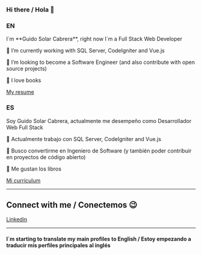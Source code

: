 ### Hi there / Hola 👋
### EN
<p>I´m **Guido Solar Cabrera**, right now I´m a Full Stack Web Developer</p>

<p>🔭 I’m currently working with SQL Server, CodeIgniter and Vue.js</p>
<p>👯 I’m looking to become a Software Engineer (and also contribute with open source projects)</p>
<p>🧡 I love books</p>
<p><a href="media/resume_en.pdf" target="_blank">My resume</a></p>

### ES
<p>Soy Guido Solar Cabrera, actualmente me desempeño como Desarrollador Web Full Stack</p>

<p>🔭 Actualmente trabajo con SQL Server, CodeIgniter and Vue.js</p>
<p>👯 Busco convertirme en Ingeniero de Software (y también poder contribuir en proyectos de código abierto)</p>
<p>🧡 Me gustan los libros</p>
<p><a href="media/resume_es.pdf" target="_blank">Mi curriculum</a></p>

---
<h2>Connect with me / Conectemos 😉</h2>
<p><a href="https://www.linkedin.com/in/guidosolar/" target="_blank">Linkedin</a></p>

---
<h4>I´m starting to translate my main profiles to English / Estoy empezando a traducir mis perfiles principales al inglés</h4>
